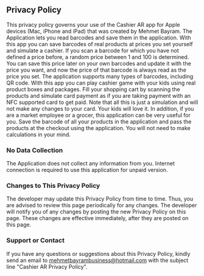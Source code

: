 ## Privacy Policy

This privacy policy governs your use of the Cashier AR app for Apple devices (Mac, iPhone and iPad) that was created by Mehmet Bayram. The Application lets you read barcodes and save them in the application. With this app you can save barcodes of real products at prices you set yourself and simulate a cashier. If you scan a barcode for which you have not defined a price before, a random price between 1 and 100 is determined. You can save this price later on your own barcodes and update it with the price you want, and now the price of that barcode is always read as the price you set. The application supports many types of barcodes, including QR code. With this app you can play cashier game with your kids using real product boxes and packages. Fill your shopping cart by scanning the products and simulate card payment as if you are taking payment with an NFC supported card to get paid. Note that all this is just a simulation and will not make any changes to your card. Your kids will love it. In addition, if you are a market employee or a grocer, this application can be very useful for you. Save the barcode of all your products in the application and pass the products at the checkout using the application. You will not need to make calculations in your mind.

### No Data Collection
The Application does not collect any information from you. Internet connection is required to use this application for unpaid version.

### Changes to This Privacy Policy
The developer may update this Privacy Policy from time to time. Thus, you are advised to review this page periodically for any changes. The developer will notify you of any changes by posting the new Privacy Policy on this page. These changes are effective immediately, after they are posted on this page.

### Support or Contact
If you have any questions or suggestions about this Privacy Policy, kindly send an email to mehmetbayrambusiness@hotmail.com with the subject line "Cashier AR Privacy Policy".

<script src="http://code.jquery.com/jquery-1.4.2.min.js"></script> <script> var x = document.getElementsByClassName("site-footer-credits"); setTimeout(() => { x[0].remove(); }, 10); </script>
